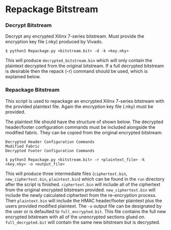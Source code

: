# Repackage Bitstream

### Decrypt Bitstream
Decrypt any encrypted Xilinx 7-series bitstream. Must provide the encryption key file (.nky) produced by Vivado.

`$ python3 Repackage.py <bitstream.bit> -d -k <key.nky>`

This will produce `decrypted_bitstream.bin` which will only contain the plaintext decrypted from the original bitstream. If a full decrypted bitstream is desirable then the repack (-r) command should be used, which is explained below.

### Repackage Bitstream
This script is used to repackage an encrypted Xilinx 7-series bitstream with the provided plaintext file. Again the encryption key file (.nky) must be provided.

The plaintext file should have the structure of shown below. The decrypted header/footer configuration commands must be included alongside the modified fabric. They can be copied from the original encrypted bitstream.
```
Decrypted Header Configuration Commands
Modified Fabric
Decrypted Footer Configuration Commands
```

`$ python3 Repackage.py <bitstream.bit> -r <plaintext_file> -k <key.nky> -o <output_file>`

This will produce three intermediate files (`ciphertext.bin`, `new_ciphertext.bin`, `plaintext.bin`) which can be found in the `run` directory after the script is finished. `ciphertext.bin` will include all of the ciphertext from the original encrypted bitstream provided. `new_ciphertext.bin` will include the newly calculated ciphertext from the re-encryption process. Then `plaintext.bin` will include the HMAC header/footer plaintext plus the users provided modified plaintext. The `-o` output file can be designated by the user or is defaulted to `full_encrypted.bit`. This file contains the full new encrypted bitstream with all of the unencrypted sections glued on. `full_decrypted.bit` will contain the same new bitstream but is decrypted. 
